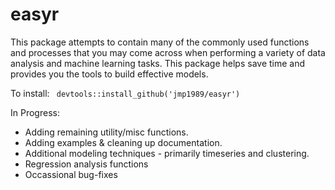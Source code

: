 # easyr

This package attempts to contain many of the commonly used functions and processes that you may come across when performing a variety of data analysis and machine learning tasks.  This package helps save time and provides you the tools to build effective models.


To install:
` devtools::install_github('jmp1989/easyr')`

In Progress:
- Adding remaining utility/misc functions.
- Adding examples & cleaning up documentation.
- Additional modeling techniques - primarily timeseries and clustering.
- Regression analysis functions
- Occassional bug-fixes
